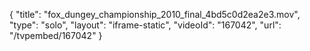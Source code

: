 {
    "title": "fox_dungey_championship_2010_final_4bd5c0d2ea2e3.mov",
    "type": "solo",
    "layout": "iframe-static",
    "videoId": "167042",
    "url": "\/tvpembed\/167042"
}
